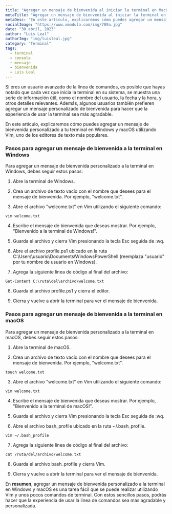 ```yaml
---
title: "Agregar un mensaje de bienvenida al iniciar la terminal en MacOs o Windows"
metaTitle: "Agregar un mensaje de bienvenida al iniciar la terminal en MacOs o Windows | Luis Leal"
metaDesc: "En este artículo, explicaremos cómo puedes agregar un mensaje de bienvenida personalizado a tu terminal en Windows y macOS utilizando Vim, uno de los editores de texto más populares."
socialImage: "https://www.xmodulo.com/img/709a.jpg"
date: "30 abril, 2023"
author: "Luis Leal"
authorImg: "img/luisleal.jpg"
category: "Terminal"
tags:
  - terminal
  - consola
  - mensaje
  - bienvenida
  - Luis Leal
---
```


Si eres un usuario avanzado de la línea de comandos, es posible que hayas notado que cada vez que inicia la terminal en su sistema, se muestra una serie de información útil, como el nombre del usuario, la fecha y la hora, y otros detalles relevantes. Además, algunos usuarios también prefieren agregar un mensaje personalizado de bienvenida para hacer que la experiencia de usar la terminal sea más agradable.

En este artículo, explicaremos cómo puedes agregar un mensaje de bienvenida personalizado a tu terminal en Windows y macOS utilizando Vim, uno de los editores de texto más populares.

### Pasos para agregar un mensaje de bienvenida a la terminal en Windows

Para agregar un mensaje de bienvenida personalizado a la terminal en Windows, debes seguir estos pasos:

1. Abre la terminal de Windows.

2. Crea un archivo de texto vacío con el nombre que desees para el mensaje de bienvenida. Por ejemplo, "welcome.txt".

3. Abre el archivo "welcome.txt" en Vim utilizando el siguiente comando:

```
vim welcome.txt
```

4. Escribe el mensaje de bienvenida que deseas mostrar. Por ejemplo, "Bienvenido a la terminal de Windows!".

5. Guarda el archivo y cierra Vim presionando la tecla Esc seguida de :wq.

6. Abre el archivo profile.ps1 ubicado en la ruta C:\Users\usuario\Documents\WindowsPowerShell (reemplaza "usuario" por tu nombre de usuario en Windows).

7. Agrega la siguiente línea de código al final del archivo:

```
Get-Content C:\ruta\del\archivo\welcome.txt
```

8. Guarda el archivo profile.ps1 y cierra el editor.

9. Cierra y vuelve a abrir la terminal para ver el mensaje de bienvenida.

### Pasos para agregar un mensaje de bienvenida a la terminal en macOS

Para agregar un mensaje de bienvenida personalizado a la terminal en macOS, debes seguir estos pasos:

1. Abre la terminal de macOS.

2. Crea un archivo de texto vacío con el nombre que desees para el mensaje de bienvenida. Por ejemplo, "welcome.txt".

```
touch welcome.txt
```

3. Abre el archivo "welcome.txt" en Vim utilizando el siguiente comando:

```
vim welcome.txt
```

4. Escribe el mensaje de bienvenida que deseas mostrar. Por ejemplo, "Bienvenido a la terminal de macOS!".

5. Guarda el archivo y cierra Vim presionando la tecla Esc seguida de :wq.

6. Abre el archivo bash_profile ubicado en la ruta ~/.bash_profile.

```
vim ~/.bash_profile
```

7. Agrega la siguiente línea de código al final del archivo:

```
cat /ruta/del/archivo/welcome.txt
```

8. Guarda el archivo bash_profile y cierra Vim.

9. Cierra y vuelve a abrir la terminal para ver el mensaje de bienvenida.



En **resumen**, agregar un mensaje de bienvenida personalizado a la terminal en Windows y macOS es una tarea fácil que se puede realizar utilizando Vim y unos pocos comandos de terminal. Con estos sencillos pasos, podrás hacer que la experiencia de usar la línea de comandos sea más agradable y personalizada.
